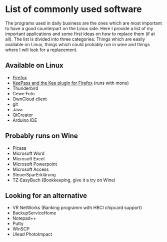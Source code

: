 # List of commonly used software

The programs used in daily business are the ones which are most important to have a good counterpart on the Linux side. Here I provide a list of my important applications and some first ideas on how to replace them (if at all). The list is divided into three categories: Things which are easily available on Linux, things which could probably run in wine and things where I will look for a replacement.

## Available on Linux

* [Firefox](Firefox.md)
* [KeePass and the Kee plugin for Firefox](Firefox.md) (runs with mono)
* Thunderbird
* Cewe Foto
* OwnCloud client
* git
* Java
* QtCreator
* Arduino IDE

## Probably runs on Wine

* Picasa
* Microsoft Word
* Microsoft Excel
* Microsoft Powerpoint
* Microsoft Access
* SteuerSparErklärung
* TZ-EasyBuch (Bookkeeping, give it a try on Wine)

## Looking for an alternative

* VR NetWorks (Banking programm with HBCI chipcard support)
* BackupServiceHome 
* Notepad++
* Putty
* WinSCP
* Ulead PhotoImpact

